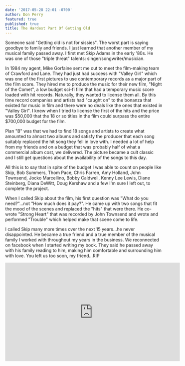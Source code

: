 ```yaml
---
date: '2017-05-28 22:01 -0700'
author: Don Perry
featured: true
published: true
title: The Hardest Part Of Getting Old
---
```

Someone said "Getting old is not for sissies".  The worst part is saying goodbye to family and friends.  I just learned that another member of my musical family passed away.  I first met Skip Adams in the early '80s.  He was one of those "triple threat" talents: singer/songwriter/musician.

 In 1984 my agent, Mike Gorfaine sent me out to meet the film-making team of Crawford and Lane.  They had just had success with "Valley Girl" which was one of the first pictures to use contemporary records as a major part of the film score.  They hired me to produce the music for their new film, "Night of the Comet", a low budget sci-fi film that had a temporary music score loaded with hit records.  Naturally, they wanted to license them all.  By this time record companies and artists had "caught on" to the bonanza that existed for music in film and there were no deals like the ones that existed in "Valley Girl".  I knew when I tried to license the first of the hits and the price was $50,000 that the 18 or so titles in the film could surpass the entire $700,000 budget for the film.

Plan "B" was that we had to find 18 songs and artists to create what amounted to almost two albums and satisfy the producer that each song suitably replaced the hit song they fell in love with.  I needed a lot of help from my friends and on a budget that was probably half of what a commercial album cost, we delivered.  The picture became a cult classic and I still get questions about the availability of the songs to this day.

All this is to say that in spite of  the budget I was able to count on people like Skip, Bob Summers, Thom Pace, Chris Farren, Amy Holland, John Townsend, Jocko Marcellino, Bobby Caldwell, Kenny Lee Lewis, Diane Steinberg, Diana DeWitt, Doug Kershaw and a few I'm sure I left out, to complete the project.

When I called Skip about the film, his first question was "What do you need?"...not "How much does it pay?".  He came up with two songs that fit the mood of the scenes and replaced the "hits" that were there.  He co-wrote "Strong Heart" that was recorded by John Townsend and wrote and performed "Trouble" which helped make that scene come to life.  

I called Skip many more times over the next 15 years...he never disappointed.  He became a true friend and a true member of the musical family I worked with throughout my years in the business.  We reconnected on facebook when I started writing my book.  They said he passed away with his family reading to him, making him comfortable and surrounding him with love.  You left us too soon, my friend...RIP

<iframe width="560" height="315" src="https://www.youtube.com/embed/qKvmgmn6OA0" frameborder="0" allow="accelerometer; autoplay; clipboard-write; encrypted-media; gyroscope; picture-in-picture" allowfullscreen></iframe>
